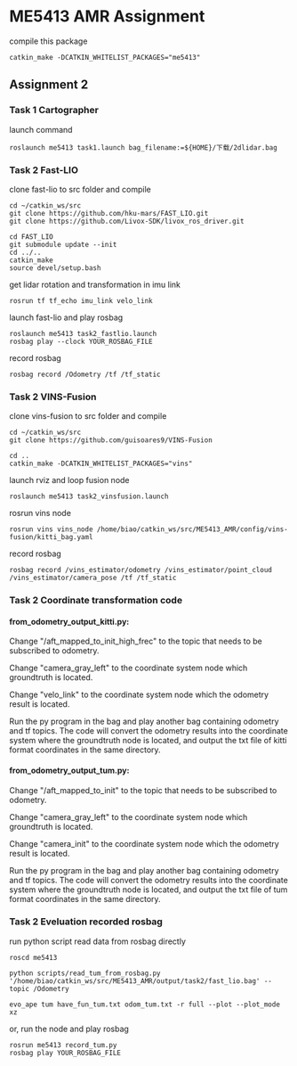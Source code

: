 # ME5413 AMR Assignment

compile this package
```
catkin_make -DCATKIN_WHITELIST_PACKAGES="me5413"
```

## Assignment 2

### Task 1 Cartographer

launch command 

```
roslaunch me5413 task1.launch bag_filename:=${HOME}/下载/2dlidar.bag
```

### Task 2 Fast-LIO
clone fast-lio to src folder and compile
```
cd ~/catkin_ws/src
git clone https://github.com/hku-mars/FAST_LIO.git
git clone https://github.com/Livox-SDK/livox_ros_driver.git

cd FAST_LIO
git submodule update --init
cd ../..
catkin_make
source devel/setup.bash
```
get lidar rotation and transformation in imu link
```
rosrun tf tf_echo imu_link velo_link
```

launch fast-lio and play rosbag
```
roslaunch me5413 task2_fastlio.launch
rosbag play --clock YOUR_ROSBAG_FILE
```


record rosbag
```
rosbag record /Odometry /tf /tf_static
```

### Task 2 VINS-Fusion

clone vins-fusion to src folder and compile

```
cd ~/catkin_ws/src
git clone https://github.com/guisoares9/VINS-Fusion

cd ..
catkin_make -DCATKIN_WHITELIST_PACKAGES="vins"
```
launch rviz and loop fusion node
```
roslaunch me5413 task2_vinsfusion.launch
```
rosrun vins node
```
rosrun vins vins_node /home/biao/catkin_ws/src/ME5413_AMR/config/vins-fusion/kitti_bag.yaml
```
record rosbag
```
rosbag record /vins_estimator/odometry /vins_estimator/point_cloud /vins_estimator/camera_pose /tf /tf_static
```


### Task 2 Coordinate transformation code
#### from_odometry_output_kitti.py:

Change "/aft_mapped_to_init_high_frec" to the topic that needs to be subscribed to odometry.

Change "camera_gray_left" to the coordinate system node which groundtruth is located.

Change "velo_link" to the coordinate system node which the odometry result is located.

Run the py program in the bag and play another bag containing odometry and tf topics. The code will convert the odometry results into the coordinate system where the groundtruth node is located, and output the txt file of kitti format coordinates in the same directory.

#### from_odometry_output_tum.py:

Change "/aft_mapped_to_init" to the topic that needs to be subscribed to odometry.

Change "camera_gray_left" to the coordinate system node which groundtruth is located.

Change "camera_init" to the coordinate system node which the odometry result is located.

Run the py program in the bag and play another bag containing odometry and tf topics. The code will convert the odometry results into the coordinate system where the groundtruth node is located, and output the txt file of tum format coordinates in the same directory.


### Task 2 Eveluation recorded rosbag
run python script read data from rosbag directly
```
roscd me5413

python scripts/read_tum_from_rosbag.py '/home/biao/catkin_ws/src/ME5413_AMR/output/task2/fast_lio.bag' --topic /Odometry

evo_ape tum have_fun_tum.txt odom_tum.txt -r full --plot --plot_mode xz
```
or, run the node and play rosbag
```
rosrun me5413 record_tum.py
rosbag play YOUR_ROSBAG_FILE
```
